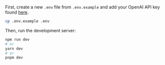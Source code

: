 First, create a new `.env` file from `.env.example` and add your OpenAI API key found [here](https://platform.openai.com/account/api-keys).

```bash
cp .env.example .env
```

Then, run the development server:

```bash
npm run dev
# or
yarn dev
# or
pnpm dev
```
